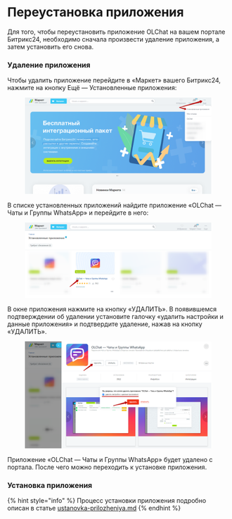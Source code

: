 # Переустановка приложения

Для того, чтобы переустановить приложение OLChat на вашем портале Битрикс24, необходимо сначала произвести удаление приложения, а затем установить его снова.

### Удаление приложения

Чтобы удалить приложение перейдите в «Маркет» вашего Битрикс24, нажмите на кнопку Ещё — Установленные приложения:

<figure><img src="../.gitbook/assets/image (5) (1) (1).png" alt=""><figcaption></figcaption></figure>

В списке установленных приложений найдите приложение «OLChat — Чаты и Группы WhatsApp» и перейдите в него:

<figure><img src="../.gitbook/assets/image (1) (1) (1) (1) (1) (1).png" alt=""><figcaption></figcaption></figure>

В окне приложения нажмите на кнопку «УДАЛИТЬ». В появившемся подтверждении об удалении установите галочку «удалить настройки и данные приложения» и подтвердите удаление, нажав на кнопку «УДАЛИТЬ».

<figure><img src="../.gitbook/assets/image (2) (1) (1) (1) (1) (1).png" alt=""><figcaption></figcaption></figure>

Приложение «OLChat — Чаты и Группы WhatsApp» будет удалено с портала. После чего можно переходить к установке приложения.

### Установка приложения

{% hint style="info" %}
Процесс установки приложения подробно описан в статье [ustanovka-prilozheniya.md](ustanovka-prilozheniya.md "mention")
{% endhint %}
